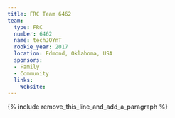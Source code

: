 ```yaml
---
title: FRC Team 6462
team:
  type: FRC
  number: 6462
  name: techJOYnT
  rookie_year: 2017
  location: Edmond, Oklahoma, USA
  sponsors:
  - Family
  - Community
  links:
    Website:
---
```


{% include remove_this_line_and_add_a_paragraph %}